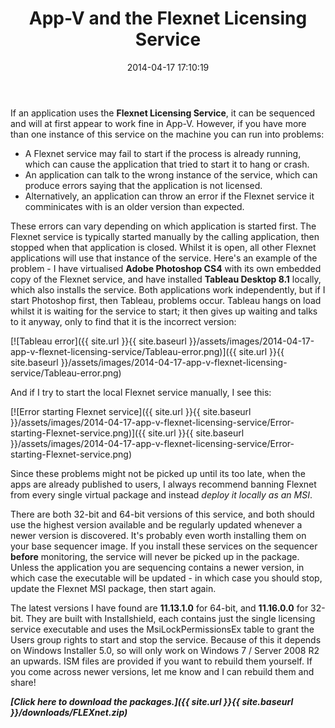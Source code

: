﻿---
title: App-V and the Flexnet Licensing Service
slug: app-v-flexnet-licensing-service
date: '2014-04-17 17:10:19'
excerpt: If an application uses the Flexnet Licensing Service, it can be at first appear to work in App-V, however you can run into problems.
redirect_from: /2014/03/app-v-flexnet-licensing-service/
layout: single
classes: wide
categories:
  - App-V
tags:
  - App-V
  - Flexnet
---

If an application uses the **Flexnet Licensing Service**, it can be sequenced and will at first appear to work fine in App-V. However, if you have more than one instance of this service on the machine you can run into problems:

* A Flexnet service may fail to start if the process is already running, which can cause the application that tried to start it to hang or crash.
* An application can talk to the wrong instance of the service, which can produce errors saying that the application is not licensed.
* Alternatively, an application can throw an error if the Flexnet service it comminicates with is an older version than expected.

These errors can vary depending on which application is started first. The Flexnet service is typically started manually by the calling application, then stopped when that application is closed. Whilst it is open, all other Flexnet applications will use that instance of the service. Here's an example of the problem - I have virtualised **Adobe Photoshop CS4** with its own embedded copy of the Flexnet service, and have installed **Tableau Desktop 8.1** locally, which also installs the service. Both applications work independently, but if I start Photoshop first, then Tableau, problems occur. Tableau hangs on load whilst it is waiting for the service to start; it then gives up waiting and talks to it anyway, only to find that it is the incorrect version:

[![Tableau error]({{ site.url }}{{ site.baseurl }}/assets/images/2014-04-17-app-v-flexnet-licensing-service/Tableau-error.png)]({{ site.url }}{{ site.baseurl }}/assets/images/2014-04-17-app-v-flexnet-licensing-service/Tableau-error.png)

And if I try to start the local Flexnet service manually, I see this:

[![Error starting Flexnet service]({{ site.url }}{{ site.baseurl }}/assets/images/2014-04-17-app-v-flexnet-licensing-service/Error-starting-Flexnet-service.png)]({{ site.url }}{{ site.baseurl }}/assets/images/2014-04-17-app-v-flexnet-licensing-service/Error-starting-Flexnet-service.png)

Since these problems might not be picked up until its too late, when the apps are already published to users, I always recommend banning Flexnet from every single virtual package and instead *deploy it locally as an MSI*.

There are both 32-bit and 64-bit versions of this service, and both should use the highest version available and be regularly updated whenever a newer version is discovered. It's probably even worth installing them on your base sequencer image. If you install these services on the sequencer **before** monitoring, the service will never be picked up in the package. Unless the application you are sequencing contains a newer version, in which case the executable will be updated - in which case you should stop, update the Flexnet MSI package, then start again.

The latest versions I have found are **11.13.1.0** for 64-bit, and **11.16.0.0** for 32-bit. They are built with Installshield, each contains just the single licensing service executable and uses the MsiLockPermissionsEx table to grant the Users group rights to start and stop the service. Because of this it depends on Windows Installer 5.0, so will only work on Windows 7 / Server 2008 R2 an upwards. ISM files are provided if you want to rebuild them yourself. If you come across newer versions, let me know and I can rebuild them and share!

***[Click here to download the packages.]({{ site.url }}{{ site.baseurl }}/downloads/FLEXnet.zip)***